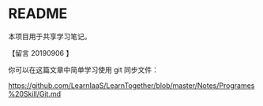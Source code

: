 # README

本项目用于共享学习笔记。

【留言 20190906 】

你可以在这篇文章中简单学习使用 git 同步文件：

https://github.com/LearnIaaS/LearnTogether/blob/master/Notes/Programes%20Skill/Git.md